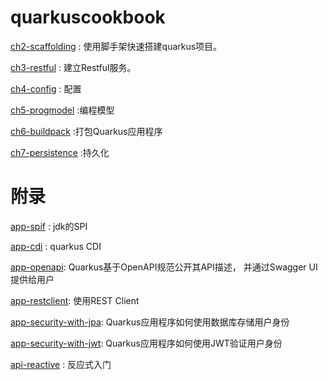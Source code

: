 # quarkuscookbook

[ch2-scaffolding](./ch2-scaffolding/README.md) : 使用脚手架快速搭建quarkus项目。

[ch3-restful](./ch3-restful/README.md) : 建立Restful服务。

[ch4-config](./ch4-config/README.md) : 配置

[ch5-progmodel](./ch5-progmodel/README.md) :编程模型

[ch6-buildpack](./ch6-buildpack/README.md) :打包Quarkus应用程序

[ch7-persistence](./ch7-persistence/README.md) :持久化




# 附录
[app-spif](./app-spi/README.md) : jdk的SPI

[app-cdi](./app-cdi/README.md) : quarkus CDI

[app-openapi](./app-openapi/README.md): Quarkus基于OpenAPI规范公开其API描述， 并通过Swagger UI提供给用户

[app-restclient](./app-restclient/README.md): 使用REST Client

[app-security-with-jpa](./app-security-with-jpa/README.md): Quarkus应用程序如何使用数据库存储用户身份


[app-security-with-jwt](./app-security-with-jwt/README.md): Quarkus应用程序如何使用JWT验证用户身份

[api-reactive](./app-reactive/README.md) : 反应式入门